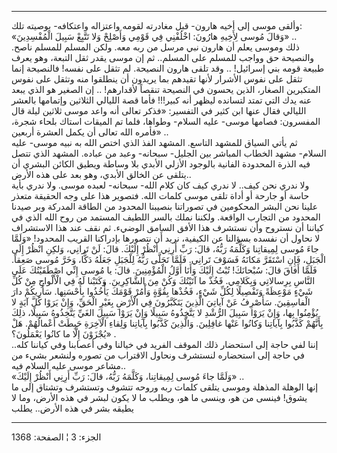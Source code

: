 ------------------------------------------------------------------------

وألقى موسى إلى أخيه هارون- قبل مغادرته لقومه واعتزاله واعتكافه- بوصيته
تلك:  
«وَقالَ مُوسى لِأَخِيهِ هارُونَ: اخْلُفْنِي فِي قَوْمِي وَأَصْلِحْ وَلا تَتَّبِعْ سَبِيلَ الْمُفْسِدِينَ»
..  
ذلك وموسى يعلم أن هارون نبي مرسل من ربه معه. ولكن المسلم للمسلم ناصح.
والنصيحة حق وواجب للمسلم على المسلم.. ثم إن موسى يقدر ثقل التبعة، وهو
يعرف طبيعة قومه بني إسرائيل! .. وقد تلقى هارون النصيحة. لم تثقل على
نفسه! فالنصيحة إنما تثقل على نفوس الأشرار لأنها تقيدهم بما يريدون أن
ينطلقوا منه وتثقل على نفوس المتكبرين الصغار، الذين يحسون في النصيحة
تنقصاً لأقدارهم! .. إن الصغير هو الذي يبعد عنه يدك التي تمتد لتسانده
ليظهر أنه كبير!!! فأما قصة الليالي الثلاثين وإتمامها بالعشر الليالي فقال
عنها ابن كثير في التفسير: «فذكر تعالى أنه واعد موسى ثلاثين ليلة قال
المفسرون: فصامها موسى- عليه السلام- وطواها، فلما تم الميقات استاك بلحاء
شجرة، فأمره الله تعالى أن يكمل العشرة أربعين» ..  
ثم يأتي السياق للمشهد التاسع. المشهد الفذ الذي اختص الله به نبيه موسى-
عليه السلام- مشهد الخطاب المباشر بين الجليل- سبحانه- وعبد من عباده.
المشهد الذي تتصل فيه الذرة المحدودة الفانية بالوجود الأزلي الأبدي بلا
وساطة ويطيق الكائن البشري أن يتلقى عن الخالق الأبدي، وهو بعد على هذه
الأرض..  
ولا ندري نحن كيف.. لا ندري كيف كان كلام الله- سبحانه- لعبده موسى. ولا
ندري بأية حاسة أو جارحة أو أداة تلقى موسى كلمات الله. فتصوير هذا على وجه
الحقيقة متعذر علينا نحن البشر المحكومين في تصوراتنا بنصيبنا المحدود من
الطاقة المدركة وبر صيدنا المحدود من التجارب الواقعة. ولكننا نملك بالسر
اللطيف المستمد من روح الله الذي في كياننا أن نستروح وأن نستشرف هذا الأفق
السامق الوضيء. ثم نقف عند هذا الاستشراف لا نحاول أن نفسده بسؤالنا عن
الكيفية، نريد أَن نتصورها بإدراكنا القريب المحدود! «وَلَمَّا جاءَ مُوسى
لِمِيقاتِنا وَكَلَّمَهُ رَبُّهُ، قالَ: رَبِّ أَرِنِي أَنْظُرْ إِلَيْكَ. قالَ: لَنْ تَرانِي، وَلكِنِ انْظُرْ إِلَى
الْجَبَلِ، فَإِنِ اسْتَقَرَّ مَكانَهُ فَسَوْفَ تَرانِي. فَلَمَّا تَجَلَّى رَبُّهُ لِلْجَبَلِ جَعَلَهُ دَكًّا، وَخَرَّ
مُوسى صَعِقاً. فَلَمَّا أَفاقَ قالَ: سُبْحانَكَ! تُبْتُ إِلَيْكَ وَأَنَا أَوَّلُ الْمُؤْمِنِينَ. قالَ: يا
مُوسى إِنِّي اصْطَفَيْتُكَ عَلَى النَّاسِ بِرِسالاتِي وَبِكَلامِي. فَخُذْ ما آتَيْتُكَ وَكُنْ مِنَ
الشَّاكِرِينَ. وَكَتَبْنا لَهُ فِي الْأَلْواحِ مِنْ كُلِّ شَيْءٍ مَوْعِظَةً وَتَفْصِيلًا لِكُلِّ شَيْءٍ، فَخُذْها
بِقُوَّةٍ وَأْمُرْ قَوْمَكَ يَأْخُذُوا بِأَحْسَنِها. سَأُرِيكُمْ دارَ الْفاسِقِينَ. سَأَصْرِفُ عَنْ آياتِيَ الَّذِينَ
يَتَكَبَّرُونَ فِي الْأَرْضِ بِغَيْرِ الْحَقِّ، وَإِنْ يَرَوْا كُلَّ آيَةٍ لا يُؤْمِنُوا بِها، وَإِنْ يَرَوْا سَبِيلَ
الرُّشْدِ لا يَتَّخِذُوهُ سَبِيلًا وَإِنْ يَرَوْا سَبِيلَ الغَيِّ يَتَّخِذُوهُ سَبِيلًا، ذلِكَ بِأَنَّهُمْ كَذَّبُوا
بِآياتِنا وَكانُوا عَنْها غافِلِينَ. وَالَّذِينَ كَذَّبُوا بِآياتِنا وَلِقاءِ الْآخِرَةِ حَبِطَتْ
أَعْمالُهُمْ. هَلْ يُجْزَوْنَ إِلَّا ما كانُوا يَعْمَلُونَ؟» .  
إننا لفي حاجة إلى استحضار ذلك الموقف الفريد في خيالنا وفي أعصابنا وفي
كياننا كله.. في حاجة إلى استحضاره لنستشرف ونحاول الاقتراب من تصوره
ولنشعر بشيء من مشاعر موسى عليه السلام فيه..  
«وَلَمَّا جاءَ مُوسى لِمِيقاتِنا، وَكَلَّمَهُ رَبُّهُ، قالَ: رَبِّ أَرِنِي أَنْظُرْ إِلَيْكَ» ..  
إنها الوهلة المذهلة وموسى يتلقى كلمات ربه وروحه تتشوف وتستشرف وتشتاق إلى
ما يشوق! فينسى من هو، وينسى ما هو، ويطلب ما لا يكون لبشر في هذه الأرض،
وما لا يطيقه بشر في هذه الأرض.. يطلب

------------------------------------------------------------------------

الجزء: 3 ¦ الصفحة: 1368
